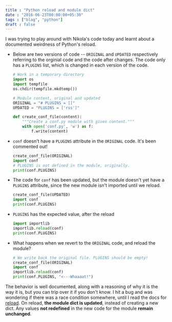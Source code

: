 ```yaml
---
title : "Python reload and module dict"
date : "2016-06-23T00:00:00+05:30"
tags : ["blag", "python"]
draft : false
---
```


I was trying to play around with Nikola's code today and learnt about a
documented weirdness of Python's reload.

-   Below are two versions of code -- `ORIGINAL` and `UPDATED` respectively
    referring to the orginial code and the code after changes. The code only has a
    `PLUGINS` list, which is changed in each version of the code.

    ```python
    # Work in a temporary directory
    import os
    import tempfile
    os.chdir(tempfile.mkdtemp())

    # Module content, original and updated
    ORIGINAL = "# PLUGINS = []"
    UPDATED = "PLUGINS = ['rss']"

    def create_conf_file(content):
        """Create a conf.py module with given content."""
        with open('conf.py', 'w') as f:
            f.write(content)
    ```

-   `conf` doesn't have a `PLUGINS` attribute in the `ORIGINAL` code.  It's been commented out!

    ```python
    create_conf_file(ORIGINAL)
    import conf
    # PLUGINS is not defined in the module, originally.
    print(conf.PLUGINS)
    ```

-   The code for `conf` has been updated, but the module doesn't yet have a
    `PLUGINS` attribute, since the new module isn't imported until we reload.

    ```python
    create_conf_file(UPDATED)
    import conf
    print(conf.PLUGINS)
    ```

-   `PLUGINS` has the expected value, after the reload

    ```python
    import importlib
    importlib.reload(conf)
    print(conf.PLUGINS)
    ```

-   What happens when we revert to the `ORIGINAL` code, and reload the module?

    ```python
    # We write back the original file. PLUGINS should be empty!
    create_conf_file(ORIGINAL)
    import conf
    importlib.reload(conf)
    print(conf.PLUGINS, "<---Whaaaat!")
    ```

The behavior is well documented, along with a reasoning of why it is the way it
is, but you can trip over it if you don't know. I hit a bug and was wondering
if there was a race condition somewhere, until I read the docs for [reload](https://docs.python.org/3/library/importlib.html#importlib.reload). On
reload, **the module dict is updated**, instead of creating a new dict. Any
values **not redefined** in the new code for the module **remain unchanged**.
